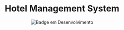 <h1 align="center"> Hotel Management System </h1>


<p align="center"

  ![Badge em Desenvolvimento](http://img.shields.io/static/v1?label=STATUS&message=EM%20DESENVOLVIMENTO&color=GREEN&style=for-the-badge) 
</p>


